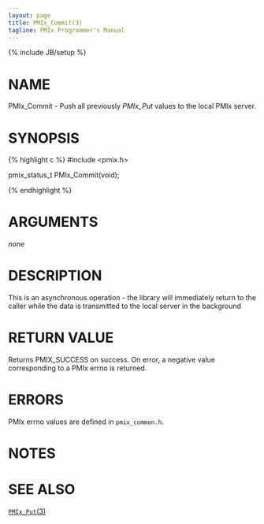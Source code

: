 ```yaml
---
layout: page
title: PMIx_Commit(3)
tagline: PMIx Programmer's Manual
---
```

{% include JB/setup %}

# NAME

PMIx_Commit - Push all previously _PMIx_Put_ values to the local PMIx server.

# SYNOPSIS

{% highlight c %}
#include <pmix.h>

pmix_status_t PMIx_Commit(void);

{% endhighlight %}

# ARGUMENTS

*none*

# DESCRIPTION

This is an asynchronous operation - the library will immediately
return to the caller while the data is transmitted to the local
server in the background


# RETURN VALUE

Returns PMIX_SUCCESS on success. On error, a negative value corresponding to
a PMIx errno is returned.


# ERRORS

PMIx errno values are defined in `pmix_common.h`.

# NOTES


# SEE ALSO

[`PMIx_Put`(3)](pmix_put.3.html)
